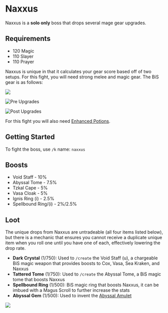 # Naxxus

Naxxus is a **solo only** boss that drops several mage gear upgrades.

## Requirements

* 120 Magic
* 110 Slayer
* 110 Prayer

Naxxus is unique in that it calculates your gear score based off of two setups. For this fight, you will need strong melee and magic gear. The BiS gear is as follows:

![](../.gitbook/assets/image\_2022-08-09\_142315368.png)

![Pre Upgrades](../.gitbook/assets/image\_2022-08-09\_142403243.png)

![Post Upgrades](../.gitbook/assets/image\_2022-08-21\_014601089.png)

For this fight you will also need [Enhanced Potions](../skills/herblore.md#custom-content-and-boosts).&#x20;

## Getting Started

To fight the boss, use `/k` name: `naxxus`

## Boosts

* Void Staff - 10%
* Abyssal Tome - 7.5%
* Tzkal Cape - 5%
* Vasa Cloak - 5%
* Ignis Ring (i) - 2.5%
* Spellbound Ring/(i) - 2%/2.5%

## Loot

The unique drops from Naxxus are untradeable (all four items listed below), but there is a mechanic that ensures you cannot receive a duplicate unique item when you roll one until you have one of each, effectively lowering the drop rate.

* **Dark Crystal** (1/750): Used to `/create` the Void Staff (u), a chargeable BiS magic weapon that provides boosts to Cox, Vasa, Sea Kraken, and Naxxus
* **Tattered Tome** (1/750): Used to `/create` the Abyssal Tome, a BiS magic tome that boosts Naxxus
* **Spellbound Ring** (1/500): BiS magic ring that boosts Naxxus, it can be imbued with a Magus Scroll to further increase the stats
* **Abyssal Gem** (1/500): Used to invent the [Abyssal Amulet](../skills/invention.md#inventions)

![](../.gitbook/assets/image\_2022-08-21\_014210261.png)
